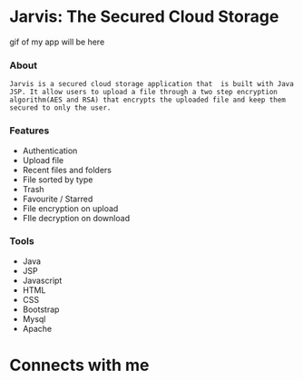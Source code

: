 # Jarvis: The Secured Cloud Storage

gif of my app will be here

### About

    Jarvis is a secured cloud storage application that  is built with Java JSP. It allow users to upload a file through a two step encryption algorithm(AES and RSA) that encrypts the uploaded file and keep them secured to only the user.

### Features

* Authentication
* Upload file
* Recent files and folders
* File sorted by type
* Trash
* Favourite / Starred
* File encryption on upload
* FIle decryption on download

### Tools

* Java
* JSP
* Javascript
* HTML
* CSS
* Bootstrap
* Mysql
* Apache

# Connects with me
